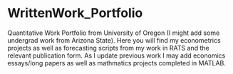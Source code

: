 # WrittenWork_Portfolio
Quantitative Work Portfolio from University of Oregon (I might add some undergrad work from Arizona State). Here you will find my econometrics projects as well as forecasting scripts from my work in RATS and the relevant publication form.
As I update previous work I may add economics essays/long papers as well as mathmatics projects completed in MATLAB.
